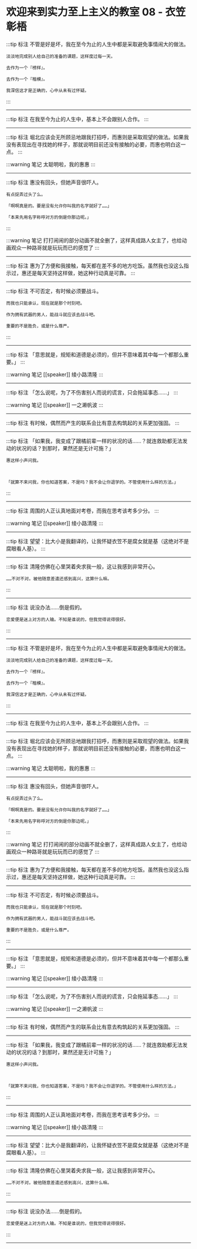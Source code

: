 # 欢迎来到实力至上主义的教室 08 - 衣笠彰梧

:::tip 标注
不管是好是坏，我在至今为止的人生中都是采取避免事情闹大的做法。

    淡淡地完成别人给自己的准备的课题，这样度过每一天。

    去作为一个『榜样』。

    去作为一个『楷模』。

    我深信这才是正确的，心中从未有过怀疑。
:::

---

:::tip 标注
在我至今为止的人生中，基本上不会跟别人合作。
:::

---

:::tip 标注
堀北应该会无所顾忌地跟我打招呼，而惠则是采取观望的做法。如果我没有表现出在寻找她的样子，那就说明目前还没有接触的必要，而惠也明白这一点。
:::

:::warning 笔记
太聪明啦，我的惠惠
:::

---

:::tip 标注
惠没有回头，但她声音很吓人。

    有点捉弄过头了么。

    「啊啊真是的。要是没有允许你叫我的名字就好了……」

    「本来先用名字称呼对方的倒是你那边呢。」
:::

:::warning 笔记
打打闹闹的部分动画不就全删了，这样真成路人女主了，也给动画观众一种路哥就是玩玩而已的感觉了
:::

---

:::tip 标注
惠为了方便和我接触，每天都在差不多的地方吃饭。虽然我也没这么指示过，惠还是每天坚持这样做，她这种行动真是可靠。
:::

---

:::tip 标注
不可否定，有时候必须要战斗。

    而我也只能承认，现在就是那个时刻吧。

    作为拥有武器的男人，能战斗就应该去战斗吧。

    重要的不是胜负，或是什么尊严。
:::

---

:::tip 标注
「意思就是，规矩和道德是必须的，但并不意味着其中每一个都那么重要。」
:::

:::warning 笔记
[[speaker]] 绫小路清隆
:::

---

:::tip 标注
「怎么说呢，为了不伤害别人而说的谎言，只会拖延事态……」
:::

:::warning 笔记
[[speaker]] 一之濑帆波
:::

---

:::tip 标注
有时候，偶然而产生的联系会比有意去构筑起的关系更加强固。
:::

---

:::tip 标注
「如果我，我变成了跟橘前辈一样的状况的话……？就连救助都无法发动的状况的话？到那时，果然还是无计可施？」

    惠这样小声问我。

    

    「就算不来问我，你也知道答案，不是吗？我不会让你退学的。不管使用什么样的方法。」
:::

---

:::tip 标注
周围的人正认真地面对考卷，而我在思考该考多少分。
:::

:::warning 笔记
[[speaker]] 绫小路清隆
:::

---

:::tip 标注
望望：比大小是我翻译的，让我怀疑衣笠不是腐女就是基（这绝对不是腐眼看人基）。
:::

---

:::tip 标注
清隆仿佛在心里哭着央求我一般，这让我感到非常开心。

    ……不对不对。被他随意差遣还感到高兴，这算什么嘛。
:::

---

:::tip 标注
说没办法……倒是假的。

    恋爱便是迷上对方的人输。不知是谁说的，但我觉得说得很好。
:::

---

:::tip 标注
不管是好是坏，我在至今为止的人生中都是采取避免事情闹大的做法。

    淡淡地完成别人给自己的准备的课题，这样度过每一天。

    去作为一个『榜样』。

    去作为一个『楷模』。

    我深信这才是正确的，心中从未有过怀疑。
:::

---

:::tip 标注
在我至今为止的人生中，基本上不会跟别人合作。
:::

---

:::tip 标注
堀北应该会无所顾忌地跟我打招呼，而惠则是采取观望的做法。如果我没有表现出在寻找她的样子，那就说明目前还没有接触的必要，而惠也明白这一点。
:::

:::warning 笔记
太聪明啦，我的惠惠
:::

---

:::tip 标注
惠没有回头，但她声音很吓人。

    有点捉弄过头了么。

    「啊啊真是的。要是没有允许你叫我的名字就好了……」

    「本来先用名字称呼对方的倒是你那边呢。」
:::

:::warning 笔记
打打闹闹的部分动画不就全删了，这样真成路人女主了，也给动画观众一种路哥就是玩玩而已的感觉了
:::

---

:::tip 标注
惠为了方便和我接触，每天都在差不多的地方吃饭。虽然我也没这么指示过，惠还是每天坚持这样做，她这种行动真是可靠。
:::

---

:::tip 标注
不可否定，有时候必须要战斗。

    而我也只能承认，现在就是那个时刻吧。

    作为拥有武器的男人，能战斗就应该去战斗吧。

    重要的不是胜负，或是什么尊严。
:::

---

:::tip 标注
「意思就是，规矩和道德是必须的，但并不意味着其中每一个都那么重要。」
:::

:::warning 笔记
[[speaker]] 绫小路清隆
:::

---

:::tip 标注
「怎么说呢，为了不伤害别人而说的谎言，只会拖延事态……」
:::

:::warning 笔记
[[speaker]] 一之濑帆波
:::

---

:::tip 标注
有时候，偶然而产生的联系会比有意去构筑起的关系更加强固。
:::

---

:::tip 标注
「如果我，我变成了跟橘前辈一样的状况的话……？就连救助都无法发动的状况的话？到那时，果然还是无计可施？」

    惠这样小声问我。

    

    「就算不来问我，你也知道答案，不是吗？我不会让你退学的。不管使用什么样的方法。」
:::

---

:::tip 标注
周围的人正认真地面对考卷，而我在思考该考多少分。
:::

:::warning 笔记
[[speaker]] 绫小路清隆
:::

---

:::tip 标注
望望：比大小是我翻译的，让我怀疑衣笠不是腐女就是基（这绝对不是腐眼看人基）。
:::

---

:::tip 标注
清隆仿佛在心里哭着央求我一般，这让我感到非常开心。

    ……不对不对。被他随意差遣还感到高兴，这算什么嘛。
:::

---

:::tip 标注
说没办法……倒是假的。

    恋爱便是迷上对方的人输。不知是谁说的，但我觉得说得很好。
:::

---

